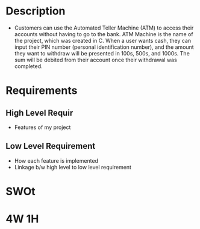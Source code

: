 # Description
* Customers can use the Automated Teller Machine (ATM) to access their accounts without having to go to the bank. ATM Machine is the name of the project, which was created in C. When a user wants cash, they can input their PIN number (personal identification number), and the amount they want to withdraw will be presented in 100s, 500s, and 1000s. The sum will be debited from their account once their withdrawal was completed.
# Requirements

## High Level Requir
* Features of my project



## Low Level Requirement
* How each feature is implemented
* Linkage b/w high level to low level requirement


# SWOt


# 4W 1H
